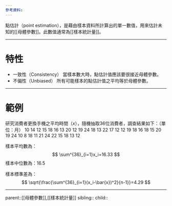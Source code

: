 ```yaml
---
參考資料:
---
```

點估計（point estimation），是藉由樣本資料所計算出的單一數值，用來估計未知的[[母體參數]]。此數值通常為[[樣本統計量]]。
- - -
# 特性
- 一致性（Consistency）
當樣本數大時，點估計值應該要很接近母體參數。
- 不偏性（Unbiased）
所有可能樣本的點估計值之平均等於母體參數。
- - -
# 範例
研究消費者更換手機之平均時間（$x$），隨機抽取36位消費者，調查結果如下：（單位：月）
10 14 12 15 18 16 13 20 12 19 24 18
13 22 17 12 12 19 18 16 18 15 20 19
24 10 8 18 11 21 24 22 15 18 13 12

樣本平均數為：
$$
\sum^{36}_{i=1}x_i=16.33
$$
樣本中位數為：$16.5$

樣本標準差為：
$$
\sqrt{\frac{\sum^{36}_{i=1}(x_i-\bar{x})^2}{n-1}}=4.29
$$

- - -
parent::[[母體參數]],[[樣本統計量]]
sibling::
child::